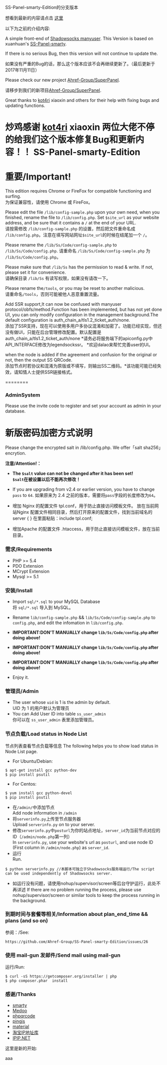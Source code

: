 SS-Panel-smarty-Edition的分支版本

想看到最新的内容请点击 <a href="#new_start" >这里</a>

以下为之前的介绍内容:

A simple front-end of [Shadowsocks manyuser](https://github.com/breakwa11/shadowsocks/tree/manyuser).
This Version is based on xuanhuan's [SS-Panel-smarty](https://github.com/xuanhuan/ss-panel).

If there is no serious Bug, then this version will not continue to update the.

如果没有严重的Bug的话，那么这个版本应该不会再继续更新了。（最后更新于2017年11月11日）

Please check our new project [Ahref-Group/SuperPanel](https://github.com/Ahref-Group/SuperPanel).

请移步到我们的新项目[Ahref-Group/SuperPanel](https://github.com/Ahref-Group/SuperPanel).

Great thanks to [kot4ri](https://zankyo.cc/) xiaoxin and others for their help with fixing bugs and updating functions.

炒鸡感谢 [kot4ri](https://zankyo.cc/) xiaoxin 两位大佬不停的给我们这个版本修复Bug和更新内容！！
SS-Panel-smarty-Edition
========

重要/Important!
========
This edition requires Chrome or FireFox for compatible functioning and surfing. <br/>
为保证兼容性，请使用 Chrome 或 FireFox。

Please edit the file `/lib/config-sample.php` upon your own need, when you finished, rename the file to `/lib/config.php`. Set `$site_url` as your website address, and be sure that it contains a `/` at the end of your URL. <br/>
请按需修改 `/lib/config-sample.php` 的设置，然后把文件重命名成 `/lib/config.php`。注意在填写网站网址`$site_url`的时候在结尾加一个 `/`。

Please rename the `/lib/Ss/Code/config-sample.php` to `/lib/Ss/Code/config.php`.
请重命名 `/lib/Ss/Code/config-sample.php` 为 `/lib/Ss/Code/config.php`。

Please make sure that `/lib/Ss` has the permission to read & write. If not, please set it for convenience. <br/>
请确保目录 `/lib/Ss` 有读写权限，如果没有请改一下。

Please rename the`/tools`, or you may be reset to another malicious.<br/>
请重命名`/tools`，否则可能被他人恶意重置流量。

Add SSR support,It can now be confused with manyuser protocol/obfs/method.Function has been implemented, but has not yet done UI, you can only modify configuration in the management background.The default configuration is auth_chain_a/tls1.2_ticket_auth/none.<br/>
添加了SSR支持，现在可以使用多用户多协议混淆和加密了。功能已经实现，但还没有做UI，只能在后台管理修改配置。默认配置是auth_chain_a/tls1.2_ticket_auth/none
*请务必将服务端下的apiconfig.py中API_INTERFACE修改为legendsockssr。
*欢迎dalao来帮忙完善user的UI。

when the node is added if the agreement and confusion for the original or not, then the output SS QRCode. <br/>
添加节点时若协议和混淆为原版或不填写，则输出SS二维码。*该功能可能已经失效，请知情人士提供SSR链接格式。

========
### AdminSystem 

Please use the invite code to register and set your account as admin in your database.

新版密码加密方式说明
========

Please change the encrypted salt in /lib/config.php.
We offer「salt sha256」encrytion.

__注意/Attention!：__

* __The `$salt` value can not be changed after it has been set!<br/>__
  __`$salt`在被设置以后不能再次修改！__
* If you are upgrading from v2.4 or earlier version, you have to change `pass` to `64`.
  如果原来为 2.4 之前的版本，需要将`pass`字段的长度修改为`64`。


* 增加 Nginx 的配置文件 tpl.conf，用于防止直接访问模板文件。 放在当前网站Nginx 配置文件相同目录，然后打开原来的配置文件，找到当前域名的server { } 在里面粘贴：include tpl.conf;
* 增加Apache 的配置文件 .htaccess，用于防止直接访问模板文件，放在当前目录。

### 需求/Requirements
* PHP >= 5.4
* PDO Extension
* MCrypt Extension
* Mysql >= 5.1

### 安装/Install
* Import `sql/*.sql` to your MySQL Database<br/>
  将 `sql/*.sql` 导入到 MySQL。
* Rename `lib/config-sample.php` && `lib/Ss/Code/config-sample.php` to `config.php`, and edit the infomation in `lib/config.php`.

* __IMPORTANT:DON'T MANUALLY change `lib/Ss/Code/config.php` after doing above!__
* __IMPORTANT:DON'T MANUALLY change `lib/Ss/Code/config.php` after doing above!__
* __IMPORTANT:DON'T MANUALLY change `lib/Ss/Code/config.php` after doing above!__

* Enjoy it.

### 管理员/Admin
* The user whose `uid` is 1 is the admin by default.<br/>
  UID 为 1 的用户默认为管理员
* You can Add User ID into table `ss_user_admin`<br/>
  你可以在 `ss_user_admin` 表里添加管理员。

### 节点负载/Load status in Node List
节点列表查看节点负载等信息
The following helps you to show load status in Node List page.
* For Ubuntu/Debian:

```
$ apt-get install gcc python-dev
$ pip install psutil
```

* For Centos:

```
$ yum install gcc python-devel
$ pip install psutil
```

* 在`/admin/`中添加节点<br/>
  Add node information in `/admin`
* 将`serverinfo.py`上传至节点服务器<br/>
  Upload `serverinfo.py` on to your server.
* 修改`serverinfo.py`中`posturl`为你的站点地址，`server_id`为当前节点对应的ID（`/admin/node.php`第一列）<br/>
  In `serverinfo.py`, use your website's url as `posturl`, and use node ID (First column in `/admin/node.php`) as `server_id`.
* 运行<br/>
  Run.

```
$ python serverinfo.py //本脚本可独立于Shadowsocks服务端运行/The script can be used independently of Shadowsocks server.
```

* 如运行没有问题，请使用nohup/supervisor/screen等后台守护运行，此处不再详述
  If there are no problem running the process, please use nohup/supervisor/screen or similar tools to keep the process running in the background.

### 到期时间与套餐等相关/Information about plan_end_time && plans (and so on)

参阅：/See:

```
https://github.com/Ahref-Group/SS-Panel-smarty-Edition/issues/26
```

### 使用 mail-gun 发邮件/Send mail using mail-gun
运行/Run:

```
$ curl -sS https://getcomposer.org/installer | php
$ php composer.phar  install
```


### 感谢/Thanks
* [smarty](https://github.com/smarty-php/smarty)
* [Medoo](https://github.com/catfan/Medoo)
* [phpqrcode](https://github.com/t0k4rt/phpqrcode)
* [pingjs](https://github.com/jdfreder/pingjs)
* [material](https://github.com/Daemonite/material)
* [淘宝IP地址库](http://ip.taobao.com)
* [IPIP.NET](https://www.ipip.net)


<a name="new_start" id="new_start">这里是新的开始:</a>

aaa